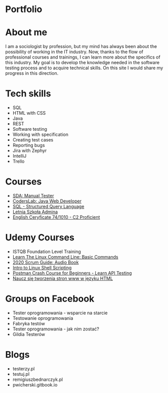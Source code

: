 # Portfolio
# About me
I am a sociologist by profession, but my mind has always been about the possibility of working in the IT industry. Now, thanks to the flow of professional courses and trainings, I can learn more about the specifics of this industry. My goal is to develop the knowledge needed in the software testing process and to acquire technical skills. On this site I would share my progress in this direction.
# Tech skills
* SQL
* HTML with CSS
* Java
* REST
* Software testing
* Working with specification
* Creating test cases
* Reporting bugs
* Jira with Zephyr
* IntelliJ
* Trello
# Courses
* [SDA: Manual Tester](https://drive.google.com/file/d/1TcyTU1E35oA2iKgWmFj0ID0BsQVWNSAx/view?usp=sharing)
* [CodersLab: Java Web Developer](https://drive.google.com/file/d/1gjpimD0Kcy1X8K7Pa9ZDRJGi_4qWXjrY/view?usp=sharing)
* [SQL - Structured Query Language](https://drive.google.com/file/d/11x9NjwqsA9qCPaztEkmlBmn5UnjHbKQW/view?usp=sharing)
* [Letnia Szkoła Admina]()
* [English Ceryficate 74/1010 - C2 Proficient](https://www.efset.org/cert/ScL1U2)
# Udemy Courses
* ISTQB Foundation Level Training
* [Learn The Linux Command Line: Basic Commands](http://www.udemy.com/certificate/UC-1D9ERKX9)
* [2020 Scrum Guide: Audio Book](http://www.udemy.com/certificate/UC-1PDP696L)
* [Intro to Linux Shell Scripting](http://www.udemy.com/certificate/UC-3ALTQ1BW)
* [Postman Crash Course for Beginners - Learn API Testing](http://www.udemy.com/certificate/UC-80ZEBVI6)
* [Naucz się tworzenia stron www w języku HTML](http://www.udemy.com/certificate/UC-43ZOALPV)
# Groups on Facebook
* Tester oprogramowania - wsparcie na starcie
* Testowanie oprogramowania
* Fabryka testów
* Tester oprogramowania - jak nim zostać?
* Gildia Testerów
# Blogs
* testerzy.pl
* testuj.pl
* remigiuszbednarczyk.pl
* pwicherski.gitbook.io
